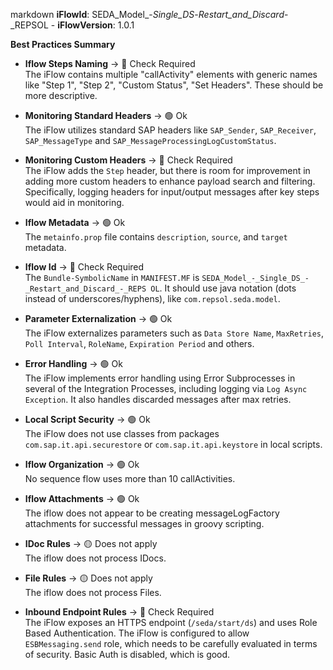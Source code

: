 markdown
**iFlowId**: SEDA_Model_-_Single_DS_-_Restart_and_Discard_-_REPSOL - **iFlowVersion**: 1.0.1

**Best Practices Summary**
- **Iflow Steps Naming** -> 🔴 Check Required\
    The iFlow contains multiple "callActivity" elements with generic names like "Step 1", "Step 2", "Custom Status", "Set Headers".  These should be more descriptive.

- **Monitoring Standard Headers** -> 🟢 Ok\
    The iFlow utilizes standard SAP headers like `SAP_Sender`, `SAP_Receiver`, `SAP_MessageType` and `SAP_MessageProcessingLogCustomStatus`.

- **Monitoring Custom Headers** -> 🔴 Check Required\
    The iFlow adds the `Step` header, but there is room for improvement in adding more custom headers to enhance payload search and filtering. Specifically, logging headers for input/output messages after key steps would aid in monitoring.

- **Iflow Metadata** -> 🟢 Ok\
    The `metainfo.prop` file contains `description`, `source`, and `target` metadata.

- **Iflow Id** -> 🔴 Check Required\
    The `Bundle-SymbolicName` in `MANIFEST.MF` is `SEDA_Model_-_Single_DS_-_Restart_and_Discard_-_REPS OL`.  It should use java notation (dots instead of underscores/hyphens), like `com.repsol.seda.model`.

- **Parameter Externalization** -> 🟢 Ok\
    The iFlow externalizes parameters such as `Data Store Name`, `MaxRetries`, `Poll Interval`, `RoleName`, `Expiration Period` and others.

- **Error Handling** -> 🟢 Ok\
    The iFlow implements error handling using Error Subprocesses in several of the Integration Processes, including logging via `Log Async Exception`.  It also handles discarded messages after max retries.

- **Local Script Security** -> 🟢 Ok\
    The iFlow does not use classes from packages `com.sap.it.api.securestore` or `com.sap.it.api.keystore` in local scripts.

- **Iflow Organization** -> 🟢 Ok\
    No sequence flow uses more than 10 callActivities.

- **Iflow Attachments** -> 🟢 Ok\
    The iflow does not appear to be creating messageLogFactory attachments for successful messages in groovy scripting.

- **IDoc Rules** -> 🟡 Does not apply\
    The iflow does not process IDocs.

- **File Rules** -> 🟡 Does not apply\
    The iflow does not process Files.

- **Inbound Endpoint Rules** -> 🔴 Check Required\
    The iFlow exposes an HTTPS endpoint (`/seda/start/ds`) and uses Role Based Authentication. The iFlow is configured to allow `ESBMessaging.send` role, which needs to be carefully evaluated in terms of security. Basic Auth is disabled, which is good.
